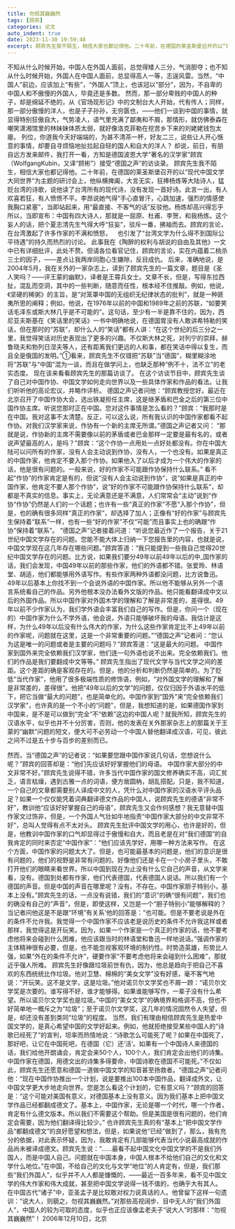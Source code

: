 ```yaml
---
title: 勿视其巍巍然
tags: [顾宾]
categories: 论文
auto_indent: true
date: 2023-11-30 19:59:48
excerpt: 顾宾先生我不陌生，相信大家也都记得他。二十年前，在德国的莱圣斯堡召开的以“现代中国文学大同世界”为主题的研讨会上，他纵横捭阖，大言无实，狂捧杨炼等大陆诗人，猛贬台湾的诗歌，说他读了台湾所有的现代诗，没有发现一首好诗。此言一出，有人欢喜若狂，有人愤愤不平。李昂说她气得“手心直冒汗，心跳加速，强烈的情感使我胸口紧塞”，当即站起来，用“最直接、不客气的话”反驳他。杨炼却高兴得忘乎所以，当即宣布：中国有四大诗人，那就是一屈原、杜甫、李贺，和我杨炼。这个妄人的话，把个夏志清先生气得大呼“狂妄”，驳斥一番，拂袖而去。顾宾的言论，在台湾激起了许多作家的不满和愤怒， 也引发了“台湾文学为什么得不到国际公平待遇”的持久而热烈的讨论。
---
```

不知从什么时候开始，中国人在外国人面前，总觉得矮人三分，气消胆夺；也不知从什么时候开始，外国人在中国人面前，总显得高人一等，志逞风雷。当然，“中国人”前边，应该加上“有些”，“外国人”顶上，也该冠以“部分”，因为，不自卑的中国人和不傲慢的外国人，毕竟还是多数。
然而，那一部分卑贱的中国人的种子，却是绵延不绝的，从《官场现形记》中的文制台大人开始，代有传人；同样，那一部分傲慢的洋人，也是子子孙孙，无穷匮也，——他们一谈到中国的事情，就显得特别狂傲自大，气势凌人，语气里充满了鄙夷和不屑，那情形，就仿佛泰森在嘲笑潇湘馆里的林妹妹体质太弱，就好像洛克菲勒在挖苦乡下来的刘姥姥钱包太瘪。
列位，你道我今天好端端的，为甚不清茶一杯，好友二三，说些让人开心惬意的事情，却要自寻烦恼地扯拉起自轻的国人和自大的洋人？
却说，前日，有朋自远方发来邮件，我打开一看，方知是德国波恩大学“著名的汉学家”顾宾（WolfgangKubin，又译“顾彬”）接受“德国之声”的访谈录。
顾宾先生我不陌生，相信大家也都记得他。二十年前，在德国的莱圣斯堡召开的以“现代中国文学大同世界”为主题的研讨会上，他纵横捭阖，大言无实，狂捧杨炼等大陆诗人，猛贬台湾的诗歌，说他读了台湾所有的现代诗，没有发现一首好诗。此言一出，有人欢喜若狂，有人愤愤不平。李昂说她气得“手心直冒汗，心跳加速，强烈的情感使我胸口紧塞”，当即站起来，用“最直接、不客气的话”反驳他。杨炼却高兴得忘乎所以，当即宣布：中国有四大诗人，那就是一屈原、杜甫、李贺，和我杨炼。这个妄人的话，把个夏志清先生气得大呼“狂妄”，驳斥一番，拂袖而去。顾宾的言论，在台湾激起了许多作家的不满和愤怒， 也引发了“台湾文学为什么得不到国际公平待遇”的持久而热烈的讨论。
此事我在《陶醉的权利与胡说的自由及其他》一文中已有详细批评，此处不赘。但请各位看官记住，顾宾的言论，实在内蕴着二桃杀三士的因子，——差点让我两岸同胞心生嫌隙，反目成仇。
后来，准确地说，是2004年5月，我在关外的一家杂志上，读到了顾宾先生的一篇文章，题目是《圣人笑吗？——评王蒙的幽默》，译者是王霄兵女士。文章不长，但是，写得东拉西扯，混乱而空洞，其中的一些判断，随意而任性，根本经不住推敲。例如，他说，《坚硬的稀粥》的主旨，是“对笼罩中国的无组织无纪律状态的批判”，就是一种匪夷所思的阐释；例如，他说，在1976年以前的中国和1989年之前的苏联，“如要笑话毛泽东或斯大林几乎是不可能的”。这句话，至少有一半是靠不住的，因为，西尼亚夫斯基在《笑话里的笑话》一书中明确地说，在德国胃没有人敢讲希特勒的笑话，但在那时的“苏联”，却什么人的“笑话”都有人讲：“在这个世纪的后三分之一里，我觉得笑话对历史表现出了更多的兴趣。不仅斯大林之死，对列宁的崇拜，赫鲁晓夫和勃列日涅夫等人，还有距离我们更远的人和事，都在笑话中得以复生，而且全是俄国的发明。”①看来，顾宾先生不仅错把“苏联”当“德国”，糊里糊涂地将“苏联”与“中国”混为一谈，而且在做学问上，也缺乏那种“例不十，法不立”的老实态度。
现在该来看看顾宾先生的那篇访谈了。
在这个访谈节目中，顾宾先生谈了自己对中国作协、中国文学如何走向世界以及一些具体作家和作品的看法。让我们听听他的高论宏议，并略作评析。
德国之声记者问他：“顾宾教授您好。最近在北京召开了中国作协大会，选出铁凝担任主席，这是继茅盾和巴金之后的第三位中国作协主席。听说您那时正在中国。您对这件事情是怎么看的？”顾宾：“我那时是在中国。我对这事不太清楚。反正，可以这么说，所有我认识的中国作家都看不起作协。对我们汉学家来说，作协有一个新的主席无所谓。”德国之声记者又问：
“那就是说，作协新的主席不需要像以前的茅盾或者巴金那样一定要是最有名的，或者说声望最高的人，是吗？”顾宾：“这个作协一点用处一点好处都没有。你在中国大陆可以问所有的作家，没有人会主动说到作协，没有人，一个也没有。如果是真正的中国作家，他肯定不要入那个作协。如果他入了以后才成为一个伟大的作家的话，他是很有问题的。一般来说，好的作家不可能跟作协保持什么联系。”
看不起“作协”的作家肯定是有的，但说“没有人会主动说到作协”，说“如果是真正的中国作家，他肯定不要人那个作协”，说“好的作家不可能跟作协保持什么联系”，却都是不真实的信息。事实上，无论满意还是不满意，人们常常会“主动”说到“作协“作协”仍然是人们的一个话题；也许有一些“真正的作家”不愿“入那个作协”，但是，也的确有很多同样“真正的作家”，却选择了加人；正像有“好的作家”与顾宾先生保持着“联系”一样，也有一些“好的作家”不仅“可能”而且事实上也的确跟“作协”保持着“联系”。
“德国之声”记者接着问道：“听说您最近作了一个报告，关于21世纪中国文学存在的问题。您能不能大体上归纳一下您报告里的内容，也就是说，中国文学现在这几年存在哪些问题。”顾宾答道：“我只能提到一些我自己觉得20世纪中国文学存在的问题。比方说，如果我们要分49年以前49年以后的中_国作家的话，我们会发现，中国49年以前的那些作家，他们的外语都不错。张爱玲、林语堂、胡适，他们都能够用外语写作。有些作家两种外语都没问题，比方说鲁迅。49年以后基本上你找不到一个会说外语的中国作家。所以他不能够从另外一个语言系统看自己的作品。另外他根本没办法看外文版的作品。他只能看翻译成中文以后的外国作品。所以中国作家对外国木学的理解和了解是非常差的，差得很。49年以前不少作家认为，我们学外语会丰富我们自己的写作。但是，你问一个（现在的）中国作家为什么不学外语，他会说，外语只能够破坏我的母语。我估计是这样，为什么49年以后没有什么伟大的作家，为什么这些作家肯定比不上49年以前的作家呢，问题就在这里，这是一个非常重要的问题。”“德国之声”记者问：“您认为这是唯一的问题或者是主要的问题吗？”顾宾答道：“这是最大的问题。
中国作家到国外来完全依赖我们汉学家，他们连一句外语也说不出来。完全依赖我们。他们的作品是我们要翻成中文等等。”
顾宾先生指出了现代文学与当代文学之间的差距。这个差距的确是客观存在的。但是，他的分析和判断仍然是简单的。为了贬低“当代作家”，他用了很多极端性质的修饰语，例如，“对外国文学的理解和了解是非常差的，差得很”。他把“49年以后的文学”的问题，仅仅归因于外语水平的低下，把它当做“最大的问题”，也是简单化的。中国作家到“国外”来“完全依赖我们汉学家”，也许真的是一个不小的“问题”，但是，我想知道的是，如果德国作家到中国来，是不是可以做到“完全”不“依赖”这边的中国人呢？就我所知，顾宾先生的汉语水平，似乎也并不十分厉害，否则，他的发表在关外那家杂志上的那篇关于王蒙的“幽默”问题的短文，便大可不必劳动一个中国人替他翻译成汉语，可见，彼此之间不过是五十步与百步的差别而已。

然而，当“德国之声”的记者说：“如果要您跟中国作家说几句话，您想说什么呢？”顾宾的回答却是：“他们先应该好好掌握他们的母语。
中国作家大部分的中文非常不好。”顾宾先生说得不错，许多当代中国作家的国文修养确实不高，词汇贫乏，语言枯燥，遇到古雅一点的词语，便方凿圆枘，胡乱搭配。只是，我不知道，一个自己的文章都需要别人译成中文的人，凭什么对中国作家的汉语水平评头品足？如果一个仅仅能凭着词典翻译德文作品的中国人，说顾宾先生的德语“非常不好”，教训他“应该好好掌握自己的母语”，顾宾先生又会作何感想？我无意替中国作家文过饰非，但是，一个外国人气壮如牛地指责“中国作家大部分的中文非常不好”，总叫人觉得有点不太对头。
顾宾先生批评中国文学的用心，也许是好的，但是，他教训中国作家的口气却显得过于傲慢和自大，而且老是在对“我们德国”的自我肯定的同时来否定“中国作家”：“他们应该先学好，用哪一种方法来写作。
在这个方面，中国作家的问题太大了。但是，也可能最基本的问题是，他们的意识是很有问题的，他们的视野是非常有问题的。好像他们还是卡在一个小房子里头，不敢打开他们的眼睛来看世界。所以中国到现在为止没有什么它自己的声音，从文学来看，没有。德国到处都有作家，他们代表德国，代表德国人说话。所以我们有一个德国的声音。但是中国的声音在哪里呢？没有。不存在。中国作家胆子特别小，基本上没有。”顾宾先生的话，一点没有说错，我们的“意识”的确“很有问题”，我们也的确没有自己的“声音”，但是，即使这样，又岂是一个“胆子特别小”能够解释的？当记者问他这是不是跟“环境”有关系’他的回答是：“也可能。但是不要老说是外在的条件不允许我。我觉得一个中国作家不应该老是说历史的条件不允许我这样或者那样，我觉得这是开玩笑。因为，如果一个作家是一个真正的作家的话，他不要考虑他将来会碰到什么困难，他应该跟当时的林语堂和鲁迅一样地说话。”强调作家的主体精神很有必要，但是，也不能忽视客观环境的制约性。时势造英雄，形势比人强，如果“外在的条件不允许”，硬要作家“不要考虑他将来会碰到什么困难”，那就近乎强人所难。
顾宾先生好像跟垃圾前世有仇，因为，他总是趋向于把自己不喜欢的东西统统比作垃圾。他对卫慧、棉棉的“美女文学”没有好感，毫不客气地说：“开玩笑。这不是文学，这是垃圾。”他对诺贝尔文学奖也不屑一顾：“诺贝尔文学奖是次要的。谁写得不好，谁才能够得。如果谁能够写作，一辈子没有什么希望。所以诺贝尔文学奖也是垃圾。”中国的“美女文学”的确境界和格调不高，但也不好简单地一概斥之为“垃圾”；至于诺贝尔文学奖，这几年的情况固然令人失望，但是，却还没有差到类同“垃圾”的程度。
当然，我们有理由相信顾宾先生是热爱中国文学的，是真心希望中国的文学好起来。例如，他就拒绝接受某些中国人的“诗歌已经死了”的宣判，坦率而热情地说：“诗歌怎么可能死了呢？如果在中国死了，那好吧，让它在中国死吧，在德国（它）还‘活’。如果有一个中国诗人来德国的话，我们给他开朗诵会，肯定会来50个人，100个人，我们肯定会出他们的诗集。中国作家在德国，用德文出的诗集多得要命，中国诗歌在德国不可能死。”不仅如此，顾宾先生还愿意和德国一道做中国文学的知音甚至扬救者。“德国之声”记者问他：“现在中国作协推出一个计划，说是要推出100本中国作品，翻译成外文，让中国文学更大步地走向世界。您是怎么看这个计划的，它有意义吗？”顾宾的回答是：“这个可能对美国有意义，对德国基本上没有意义。因为我们基本上把中国文学作品已经都翻成德文了。基本上，中国作家，无论是哪一个时代，哪一个作者，肯定有什么德文版本。所以我们不需要这个帮助。但是美国是很有问题的，他们肯定会需要，因为他们翻译得比较少。”
也许顾宾先生真的有“基本上”把中国文学作品“都翻成德文”的良好愿望和想法，但是，如果说他“已经”做到了，那么，我有充分的依据，对此表示怀疑，因为，我敢肯定有几部能够代表当代小说最高成就的作品尚未被译成德文。顾宾先生说：“……最看不起中国文化中国文学的不是我们外国人，而是中国人自己。问题就在中国本身，中国人根本不给他们自己的文化和文学什么地位。”在中国，不给自己的文化与文学“地位”的人肯定有，但是，我们那些“我们外国人”，似乎并不人人都是慷慨的，——最近一百多年来，看不见中国文学的伟大作家和伟大成就，甚至把中国文学说得一钱不值的，也确乎大有其人。
在中国古代“诸子”中，亚圣孟子是比较敢对权力说真话的人。他曾留下这样一句遗训：“说大人，则藐之，勿视其巍巍然。”对那些高视阔步、目中无人的“我们外国人”，中国人的较为可取的态度，似乎也正应该像孟老夫子“说大人”时那样：“勿视其巍巍然”！
2006年12月10日，北京
